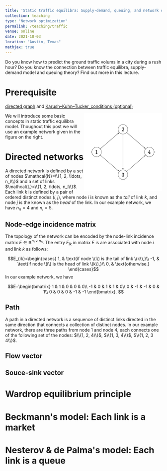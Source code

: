 ```yaml
---
title: 'Static traffic equilibra: Supply-demand, queuing, and network optimization'
collection: teaching
type: "Network optimization"
permalink: /teaching/traffic
venue: online
date: 2021-10-03
location: "Austin, Texas"
mathjax: true
---
```


Do you know how to predict the ground traffic volums in a city during a rush hour? Do you know the connection between traffic equilibra, supply-demand model and queuing theory? Find out more in this lecture.

# Prerequisite

[directed graph](https://en.wikipedia.org/wiki/Directed_graph) and [Karush–Kuhn–Tucker_conditions (optional)](https://en.wikipedia.org/wiki/Karush–Kuhn–Tucker_conditions) 

<img src="/images/graph.png" width="250" height="250" img align='right'>

We will introduce some basic concepts in static traffic equilibra model. Thoughout this post we will use an example network given in the figure on the right. 

# Directed networks

A directed network is defined by a set of nodes $\mathcal{N}=\\{1, 2, \ldots, n_l\\}$ and a set of links $\mathcal{L}=\\{1, 2, \ldots, n_l\\}$. Each link $k$ is defined by a pair of ordered distinct nodes $(i, j)$, where node $i$ is known as the <em>tail</em> of link $k$, and node $j$ is the known as the <em>head</em> of the link. In our example network, we have $n_n=4$ and $n_l=5$. 

## Node-edge incidence matrix

The topology of the network can be encoded by the node-link incidence matrix $E\in\mathbb{R}^{n_l\times n_n}$. The entry $E_{ik}$ in matrix $E$ is are associated with node $i$ and link $k$ as follows:

$$E_{ik}=\begin{cases}
    1, & \text{if node \(i\) is the tail of link \(k\),}\\
    -1, & \text{if node \(i\) is the head of link \(k\),}\\
    0, & \text{otherwise.}
    \end{cases}$$
In our example network, we have

$$E=\begin{bmatrix}
 1 & 1 & 0 & 0 & 0\\
 -1 & 0 & 1 & 1 & 0\\
 0 & -1 & -1 & 0 & 1\\
 0 & 0 & 0 & -1 & -1
\end{bmatrix}.
$$

## Path    

A path in a directed network is a sequence of distinct links directed in the same direction that connects a collection of distinct nodes. In our example network, there are three paths from node 1 and node 4, each connects one of the following set of the nodes: $\\{1, 2, 4\\}$, $\\{1, 3, 4\\}$, $\\{1, 2, 3 4\\}$.

## Flow vector

## Souce-sink vector

# Wardrop equilibrium principle

# Beckmann's model: Each link is a market

# Nesterov \& de Palma's model: Each link is a queue



